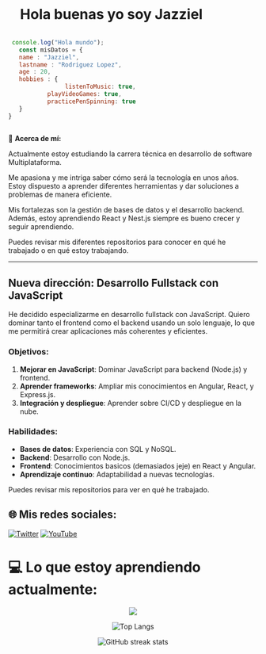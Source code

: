 
<div id="user-content-toc">
  <ul align="center" style="display:flex;">
    <summary><h1 style="display: flex ">Hola buenas yo soy Jazziel

  </a>
	</a></h1></summary>
  </ul>
</div>



 ```javascript
  console.log("Hola mundo");
	const misDatos = {
	name : "Jazziel",
	lastname : "Rodriguez Lopez",
	age : 20,
	hobbies : {
	             listenToMusic: true, 
    		playVideoGames: true, 
    		practicePenSpinning: true
	}
}
	
 ```

💫 **Acerca de mí:**

Actualmente estoy estudiando la carrera técnica en desarrollo de software Multiplataforma.

Me apasiona y me intriga saber cómo será la tecnología en unos años. Estoy dispuesto a aprender diferentes herramientas y dar soluciones a problemas de manera eficiente.

Mis fortalezas son la gestión de bases de datos y el desarrollo backend. Además, estoy aprendiendo React y Nest.js siempre es bueno crecer y seguir aprendiendo.

Puedes revisar mis diferentes repositorios para conocer en qué he trabajado o en qué estoy trabajando.

---

## Nueva dirección: Desarrollo Fullstack con JavaScript

He decidido especializarme en desarrollo fullstack con JavaScript. Quiero dominar tanto el frontend como el backend usando un solo lenguaje, lo que me permitirá crear aplicaciones más coherentes y eficientes.

### Objetivos:

1. **Mejorar en JavaScript**: Dominar JavaScript para backend (Node.js) y frontend.
2. **Aprender frameworks**: Ampliar mis conocimientos en Angular, React, y Express.js.
3. **Integración y despliegue**: Aprender sobre CI/CD y despliegue en la nube.

### Habilidades:

- **Bases de datos**: Experiencia con SQL y NoSQL.
- **Backend**: Desarrollo con Node.js.
- **Frontend**: Conocimientos basicos (demasiados jeje) en React y Angular.
- **Aprendizaje continuo**: Adaptabilidad a nuevas tecnologías.

Puedes revisar mis repositorios para ver en qué he trabajado.


## 🌐 Mis redes sociales:
[![Twitter](https://img.shields.io/badge/Twitter-%231DA1F2.svg?logo=Twitter&logoColor=white)](https://twitter.com/@JazzieloRL) [![YouTube](https://img.shields.io/badge/YouTube-%23FF0000.svg?logo=YouTube&logoColor=white)](https://youtube.com/@JazzielRodriguez)

# 💻 Lo que estoy aprendiendo actualmente:
<p align="center">
  <a href="https://skillicons.dev">
    <img src="https://skillicons.dev/icons?i=express,nodejs,php,js,ts,github,git,mongodb,mysql,tailwind,css,html,react,nest" />
  </a>
</p>

<div align="center">

![Top Langs](https://github-readme-stats.vercel.app/api/top-langs/?username=JazzoLopez&langs_count=8&layout=compact&theme=radical)


![GitHub streak stats](https://streak-stats.demolab.com/?user=JazzoLopez&theme=radical)

</div>
